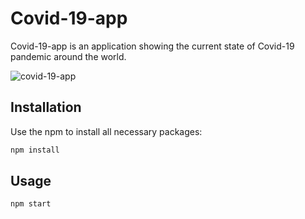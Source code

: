 # Covid-19-app

Covid-19-app is an application showing the current state of Covid-19 pandemic around the world.

![covid-19-app](https://user-images.githubusercontent.com/50084927/81701053-c3762c00-9469-11ea-8ffe-0746d7c53c0e.gif)

## Installation

Use the npm to install all necessary packages:

```bash
npm install
```

## Usage

```bash
npm start
```


